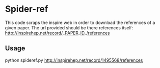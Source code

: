 # Spider-ref
This code scraps the inspire web in order to download the references of a given paper.
The url provided should be there references itself:
   http://inspirehep.net/record/_PAPER_ID_/references


## Usage
python spideref.py http://inspirehep.net/record/1495568/references
